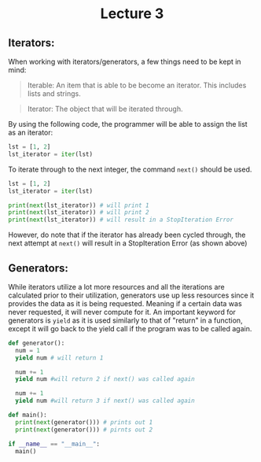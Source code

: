 <div align = "center">
  
# Lecture 3

</div>

## Iterators:
When working with iterators/generators, a few things need to be kept in mind:
>Iterable: An item that is able to be become an iterator. This includes lists and strings.

>Iterator: The object that will be iterated through. 

By using the following code, the programmer will be able to assign the list as an iterator:
```python
lst = [1, 2]
lst_iterator = iter(lst)
```

To iterate through to the next integer, the command `next()` should be used.
```python
lst = [1, 2]
lst_iterator = iter(lst)

print(next(lst_iterator)) # will print 1
print(next(lst_iterator)) # will print 2
print(next(lst_iterator)) # will result in a StopIteration Error
```
However, do note that if the iterator has already been cycled through, the next attempt at `next()` will result in a StopIteration Error (as shown above)


## Generators:
While iterators utilize a lot more resources and all the iterations are calculated prior to their utilization, generators use up less resources since it provides the data as it is being requested. Meaning if a certain data was never requested, it will never compute for it. An important keyword for generators is `yield` as it is used similarly to that of "return" in a function, except it will go back to the yield call if the program was to be called again. 

```python
def generator():
  num = 1
  yield num # will return 1

  num += 1
  yield num #will return 2 if next() was called again

  num += 1
  yield num #will return 3 if next() was called again

def main():
  print(next(generator())) # prints out 1
  print(next(generator())) # pirnts out 2

if __name__ == "__main__":
  main()
```
